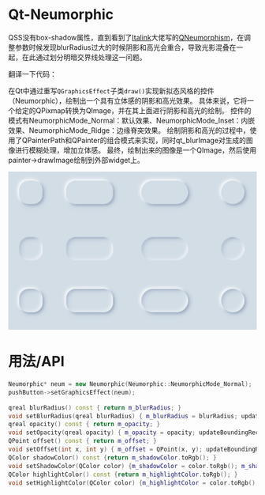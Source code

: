 # Qt-Neumorphic
QSS没有box-shadow属性，直到看到了[Italink](https://github.com/Italink)大佬写的[QNeumorphism](https://github.com/Italink/QNeumorphism)，在调整参数时候发现blurRadius过大的时候阴影和高光会重合，导致光影混叠在一起，在此通过划分明暗交界线处理这一问题。

翻译一下代码：

在Qt中通过重写`QGraphicsEffect`子类`draw()`实现新拟态风格的控件（Neumorphic），绘制出一个具有立体感的阴影和高光效果。
具体来说，它将一个给定的QPixmap转换为QImage，并在其上面进行阴影和高光的绘制。
控件的模式有NeumorphicMode_Normal：默认效果、NeumorphicMode_Inset：内嵌效果、NeumorphicMode_Ridge：边缘脊突效果。
绘制阴影和高光的过程中，使用了QPainterPath和QPainter的组合模式来实现，同时qt_blurImage对生成的图像进行模糊处理，增加立体感。
最终，绘制出来的图像是一个QImage，然后使用painter->drawImage绘制到外部widget上。

<div align=center><img src="https://github.com/IPlayGenji6/Qt-Neumorphic/blob/main/qt_neumorphic.png"/></div>

# 用法/API
```c++
Neumorphic* neum = new Neumorphic(Neumorphic::NeumorphicMode_Normal);
pushButton->setGraphicsEffect(neum);
```

```c++
qreal blurRadius() const { return m_blurRadius; }
void setBlurRadius(qreal blurRadius) { m_blurRadius = blurRadius; updateBoundingRect(); }  //设置模糊半径
qreal opacity() const { return m_opacity; }
void setOpacity(qreal opacity) { m_opacity = opacity; updateBoundingRect(); }  //设置光影透明度
QPoint offset() const { return m_offset; }
void setOffset(int x, int y) { m_offset = QPoint(x, y); updateBoundingRect(); }  //设置光影偏移量
QColor shadowColor() const {return m_shadowColor.toRgb(); }
void setShadowColor(QColor color) {m_shadowColor = color.toRgb(); m_shadowColor.setAlpha(m_opacity); updateBoundingRect(); };  //设置阴影颜色
QColor highlightColor() const {return m_highlightColor.toRgb(); }
void setHighlightColor(QColor color) {m_highlightColor = color.toRgb(); m_highlightColor.setAlpha(m_opacity); updateBoundingRect(); }; //设置高光颜色
```
